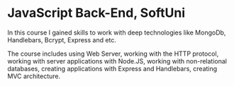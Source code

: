 # JavaScript Back-End, SoftUni

In this course I gained skills to work with deep technologies like MongoDb, Handlebars, Bcrypt, Express and etc.

The course includes using Web Server, working with the HTTP protocol, working with server applications with Node.JS, working with non-relational databases, creating applications with Express and Handlebars, creating MVC architecture.
